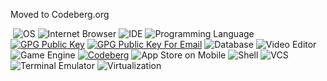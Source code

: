 Moved to Codeberg.org

‎
![OS](https://img.shields.io/badge/Debian-A81D33?style=for-the-badge&logo=debian&logoColor=white)
![Internet Browser](https://img.shields.io/badge/Librewolf-0068E4?style=for-the-badge&logo=librewolf&logoColor=white)
![IDE](https://img.shields.io/badge/Codium-0078D4?style=for-the-badge&logoColor=white)
![Programming Language](https://img.shields.io/badge/Python-FFD43B?style=for-the-badge&logo=python&logoColor=blue)
[![GPG Public Key](https://img.shields.io/badge/GnuPG_Public_Key-333?style=for-the-badge&logo=GNU-Privacy-Guard&logoColor=0093DD)](https://mrchicken.nsf-home.ip-dynamic.org/publickey.asc)
[![GPG Public Key For Email](https://img.shields.io/badge/GnuPG_Public_Key_For_Email-333?style=for-the-badge&logo=GNU-Privacy-Guard&logoColor=0093DD)](https://mrchicken.nsf-home.ip-dynamic.org/publickey_email.asc)
![Database](https://img.shields.io/badge/Sqlite-003B57?style=for-the-badge&logo=sqlite&logoColor=white)
![Video Editor](https://img.shields.io/badge/Kdenlive-31A8FF?style=for-the-badge&logo=Kdenlive&logoColor=black)
![Game Engine](https://img.shields.io/badge/Godot-478CBF?style=for-the-badge&logo=GodotEngine&logoColor=white)
[![Codeberg](https://img.shields.io/badge/Codeberg-2185D0?style=for-the-badge&logo=Codeberg&logoColor=white)](https://codeberg.org/NexusSfan)
![App Store on Mobile](https://img.shields.io/badge/F_Droid-1976D2?style=for-the-badge&logo=f-droid&logoColor=white)
![Shell](https://img.shields.io/badge/GNU%20Bash-4EAA25?style=for-the-badge&logo=GNU%20Bash&logoColor=white)
![VCS](https://img.shields.io/badge/GIT-E44C30?style=for-the-badge&logo=git&logoColor=white)
![Terminal Emulator](https://img.shields.io/badge/Gnome_Terminal-000000?style=for-the-badge&logo=gnome-terminal&logoColor=white)
![Virtualization](https://img.shields.io/badge/QEMU-231f20?style=for-the-badge&logo=Qemu&logoColor=white)


<!---
My PRO repo is a ✨ special ✨ repository because its `README.md` (this file) appears on your GitHub profile.
You can click the Preview link to take a look at your changes.
--->
